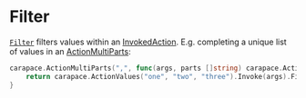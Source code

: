 # Filter

[`Filter`](https://pkg.go.dev/github.com/rsteube/carapace#InvokedAction.Filter) filters values within an [InvokedAction](../invokedAction.md).
E.g. completing a unique list of values in an [ActionMultiParts](../action/actionMultiParts.md):

```go
carapace.ActionMultiParts(",", func(args, parts []string) carapace.Action {
 	return carapace.ActionValues("one", "two", "three").Invoke(args).Filter(parts).ToA()
}
```
